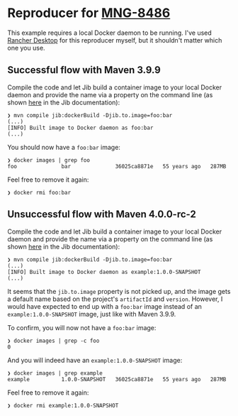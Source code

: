 # Reproducer for [MNG-8486](https://issues.apache.org/jira/browse/MNG-8486)

This example requires a local Docker daemon to be running.
I've used [Rancher Desktop](https://rancherdesktop.io) for this reproducer myself, but it shouldn't matter which one you use.

## Successful flow with Maven 3.9.9

Compile the code and let Jib build a container image to your local Docker daemon and provide the name via a property on the command line (as shown [here](https://github.com/GoogleContainerTools/jib/tree/master/jib-maven-plugin#system-properties) in the Jib documentation):

    ❯ mvn compile jib:dockerBuild -Djib.to.image=foo:bar
    (...)
    [INFO] Built image to Docker daemon as foo:bar
    (...)

You should now have a `foo:bar` image:

    ❯ docker images | grep foo
    foo              bar              36025ca8871e   55 years ago   287MB

Feel free to remove it again:

    ❯ docker rmi foo:bar

## Unsuccessful flow with Maven 4.0.0-rc-2

Compile the code and let Jib build a container image to your local Docker daemon and provide the name via a property on the command line (as shown [here](https://github.com/GoogleContainerTools/jib/tree/master/jib-maven-plugin#system-properties) in the Jib documentation):

    ❯ mvn compile jib:dockerBuild -Djib.to.image=foo:bar
    (...)
    [INFO] Built image to Docker daemon as example:1.0.0-SNAPSHOT
    (...)

It seems that the `jib.to.image` property is not picked up, and the image gets a default name based on the project's `artifactId` and `version`.
However, I would have expected to end up with a `foo:bar` image instead of an `example:1.0.0-SNAPSHOT` image, just like with Maven 3.9.9.

To confirm, you will now not have a `foo:bar` image:

    ❯ docker images | grep -c foo                        
    0

And you will indeed have an `example:1.0.0-SNAPSHOT` image:

    ❯ docker images | grep example
    example          1.0.0-SNAPSHOT   36025ca8871e   55 years ago   287MB

Feel free to remove it again:

    ❯ docker rmi example:1.0.0-SNAPSHOT
